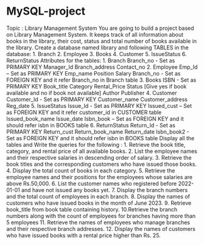 # MySQL-project
Topic : Library Management System You are going to build a project based on Library Management System. It keeps track of all information about books in the library, their cost, status and total number of books available in the library. Create a database named library and following TABLES in the database: 1. Branch 2. Employee 3. Books 4. Customer 5. IssueStatus 6. ReturnStatus Attributes for the tables: 1. Branch Branch_no - Set as PRIMARY KEY Manager_Id Branch_address Contact_no 2. Employee Emp_Id – Set as PRIMARY KEY Emp_name Position Salary Branch_no - Set as FOREIGN KEY and it refer Branch_no in Branch table 3. Books ISBN - Set as PRIMARY KEY Book_title Category Rental_Price Status [Give yes if book available and no if book not available] Author Publisher 4. Customer Customer_Id - Set as PRIMARY KEY Customer_name Customer_address Reg_date 5. IssueStatus Issue_Id - Set as PRIMARY KEY Issued_cust – Set as FOREIGN KEY and it refer customer_id in CUSTOMER table Issued_book_name Issue_date Isbn_book – Set as FOREIGN KEY and it should refer isbn in BOOKS table 6. ReturnStatus Return_Id - Set as PRIMARY KEY Return_cust Return_book_name Return_date Isbn_book2 - Set as FOREIGN KEY and it should refer isbn in BOOKS table Display all the tables and Write the queries for the following : 1. Retrieve the book title, category, and rental price of all available books. 2. List the employee names and their respective salaries in descending order of salary. 3. Retrieve the book titles and the corresponding customers who have issued those books. 4. Display the total count of books in each category. 5. Retrieve the employee names and their positions for the employees whose salaries are above Rs.50,000. 6. List the customer names who registered before 2022-01-01 and have not issued any books yet. 7. Display the branch numbers and the total count of employees in each branch. 8. Display the names of customers who have issued books in the month of June 2023. 9. Retrieve book_title from book table containing history. 10.Retrieve the branch numbers along with the count of employees for branches having more than 5 employees 11. Retrieve the names of employees who manage branches and their respective branch addresses. 12. Display the names of customers who have issued books with a rental price higher than Rs. 25.
